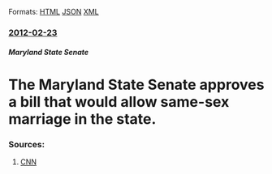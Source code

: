 
Formats: [HTML](/news/2012/02/23/the-maryland-state-senate-approves-a-bill-that-would-allow-same-sex-marriage-in-the-state.html)  [JSON](/news/2012/02/23/the-maryland-state-senate-approves-a-bill-that-would-allow-same-sex-marriage-in-the-state.json)  [XML](/news/2012/02/23/the-maryland-state-senate-approves-a-bill-that-would-allow-same-sex-marriage-in-the-state.xml)  

### [2012-02-23](/news/2012/02/23/index.md)

##### Maryland State Senate
# The Maryland State Senate approves a bill that would allow same-sex marriage in the state. 




### Sources:

1. [CNN](http://www.cnn.com/2012/02/23/us/maryland-same-sex-marriage/index.html?hpt=hp_t1)

